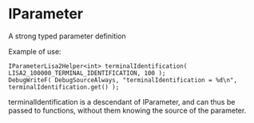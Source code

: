 # IParameter
A strong typed parameter definition

Example of use:
  
  `IParameterLisa2Helper<int> terminalIdentification( LISA2_100000_TERMINAL_IDENTIFICATION, 100 );`  
  `DebugWriteF( DebugSourceAlways, "terminalIdentification = %d\n", terminalIdentification.get() );`

  terminalIdentification is a descendant of IParameter<int>, and can thus be passed to functions, without them knowing the source of the parameter.
